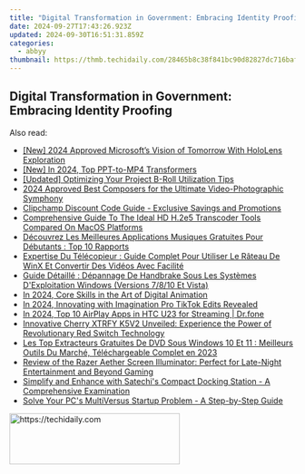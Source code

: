 ```yaml
---
title: "Digital Transformation in Government: Embracing Identity Proofing"
date: 2024-09-27T17:43:26.923Z
updated: 2024-09-30T16:51:31.859Z
categories:
  - abbyy
thumbnail: https://thmb.techidaily.com/28465b8c38f841bc90d82827dc716baf4b925631d4d6cc6877470968ff1a65ec.jpg
---
```


## Digital Transformation in Government: Embracing Identity Proofing

<ins class="adsbygoogle"
     style="display:block"
     data-ad-format="autorelaxed"
     data-ad-client="ca-pub-7571918770474297"
     data-ad-slot="1223367746"></ins>

<ins class="adsbygoogle"
     style="display:block"
     data-ad-client="ca-pub-7571918770474297"
     data-ad-slot="8358498916"
     data-ad-format="auto"
     data-full-width-responsive="true"></ins>

<span class="atpl-alsoreadstyle">Also read:</span>
<div><ul>
<li><a href="https://article-posts.techidaily.com/new-2024-approved-microsofts-vision-of-tomorrow-with-hololens-exploration/"><u>[New] 2024 Approved Microsoft’s Vision of Tomorrow With HoloLens Exploration</u></a></li>
<li><a href="https://digital-screen-recording.techidaily.com/new-in-2024-top-ppt-to-mp4-transformers/"><u>[New] In 2024, Top PPT-to-MP4 Transformers</u></a></li>
<li><a href="https://article-tips.techidaily.com/updated-optimizing-your-project-b-roll-utilization-tips/"><u>[Updated] Optimizing Your Project B-Roll Utilization Tips</u></a></li>
<li><a href="https://youtube-videos.techidaily.com/2024-approved-best-composers-for-the-ultimate-video-photographic-symphony/"><u>2024 Approved Best Composers for the Ultimate Video-Photographic Symphony</u></a></li>
<li><a href="https://solve-latest.techidaily.com/clipchamp-discount-code-guide-exclusive-savings-and-promotions/"><u>Clipchamp Discount Code Guide - Exclusive Savings and Promotions</u></a></li>
<li><a href="https://solve-latest.techidaily.com/comprehensive-guide-to-the-ideal-hd-h2e5-transcoder-tools-compared-on-macos-platforms/"><u>Comprehensive Guide To The Ideal HD H.2e5 Transcoder Tools Compared On MacOS Platforms</u></a></li>
<li><a href="https://win-reviews.techidaily.com/decouvrez-les-meilleures-applications-musiques-gratuites-pour-debutants-top-10-rapports/"><u>Découvrez Les Meilleures Applications Musiques Gratuites Pour Débutants : Top 10 Rapports</u></a></li>
<li><a href="https://solve-latest.techidaily.com/expertise-du-telecopieur-guide-complet-pour-utiliser-le-rateau-de-winx-et-convertir-des-videos-avec-facilite/"><u>Expertise Du Télécopieur : Guide Complet Pour Utiliser Le Râteau De WinX Et Convertir Des Vidéos Avec Facilité</u></a></li>
<li><a href="https://solve-latest.techidaily.com/guide-detaille-depannage-de-handbrake-sous-les-systemes-dexploitation-windows-versions-7810-et-vista/"><u>Guide Détaillé : Dépannage De Handbrake Sous Les Systèmes D'Exploitation Windows (Versions 7/8/10 Et Vista)</u></a></li>
<li><a href="https://extra-information.techidaily.com/in-2024-core-skills-in-the-art-of-digital-animation/"><u>In 2024, Core Skills in the Art of Digital Animation</u></a></li>
<li><a href="https://some-techniques.techidaily.com/in-2024-innovating-with-imagination-pro-tiktok-edits-revealed/"><u>In 2024, Innovating with Imagination Pro TikTok Edits Revealed</u></a></li>
<li><a href="https://screen-mirror.techidaily.com/in-2024-top-10-airplay-apps-in-htc-u23-for-streaming-drfone-by-drfone-android/"><u>In 2024, Top 10 AirPlay Apps in HTC U23 for Streaming | Dr.fone</u></a></li>
<li><a href="https://solve-latest.techidaily.com/innovative-cherry-xtrfy-k5v2-unveiled-experience-the-power-of-revolutionary-red-switch-technology/"><u>Innovative Cherry XTRFY K5V2 Unveiled: Experience the Power of Revolutionary Red Switch Technology</u></a></li>
<li><a href="https://solve-latest.techidaily.com/les-top-extracteurs-gratuites-de-dvd-sous-windows-10-et-11-meilleurs-outils-du-marche-telechargeable-complet-en-2023/"><u>Les Top Extracteurs Gratuites De DVD Sous Windows 10 Et 11 : Meilleurs Outils Du Marché, Téléchargeable Complet en 2023</u></a></li>
<li><a href="https://solve-latest.techidaily.com/review-of-the-razer-aether-screen-illuminator-perfect-for-late-night-entertainment-and-beyond-gaming/"><u>Review of the Razer Aether Screen Illuminator: Perfect for Late-Night Entertainment and Beyond Gaming</u></a></li>
<li><a href="https://solve-latest.techidaily.com/simplify-and-enhance-with-satechis-compact-docking-station-a-comprehensive-examination/"><u>Simplify and Enhance with Satechi's Compact Docking Station - A Comprehensive Examination</u></a></li>
<li><a href="https://win-blog.techidaily.com/solve-your-pcs-multiversus-startup-problem-a-step-by-step-guide/"><u>Solve Your PC's MultiVersus Startup Problem - A Step-by-Step Guide</u></a></li>
</ul></div>

<!-- affiliate ads begin -->
<a href="https://sentrypc.7eer.net/c/5597632/398449/3022" target="_top" id="398449">
  <img src="//a.impactradius-go.com/display-ad/3022-398449" border="0" alt="https://techidaily.com" width="300" height="90"/>
</a>
<img height="0" width="0" src="https://sentrypc.7eer.net/i/5597632/398449/3022" style="position:absolute;visibility:hidden;" border="0" />
<!-- affiliate ads end -->


